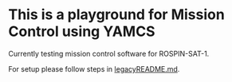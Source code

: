 # This is a playground for Mission Control using YAMCS

Currently testing mission control software for ROSPIN-SAT-1.

For setup please follow steps in [legacyREADME.md](legacyREADME.md).
